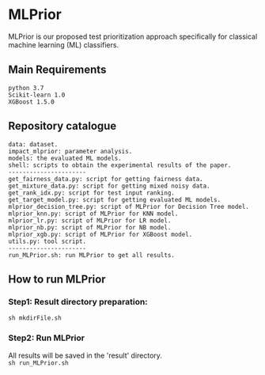 # MLPrior
MLPrior is our proposed test prioritization approach specifically for classical machine learning (ML) classifiers.

## Main Requirements
    python 3.7
    Scikit-learn 1.0
    XGBoost 1.5.0

##  Repository catalogue
    data: dataset.
    impact_mlprior: parameter analysis.
    models: the evaluated ML models.
    shell: scripts to obtain the experimental results of the paper.
    ----------------------
    get_fairness_data.py: script for getting fairness data.
    get_mixture_data.py: script for getting mixed noisy data.
    get_rank_idx.py: script for test input ranking.
    get_target_model.py: script for getting evaluated ML models.
    mlprior_decision_tree.py: script of MLPrior for Decision Tree model.
    mlprior_knn.py: script of MLPrior for KNN model.
    mlprior_lr.py: script of MLPrior for LR model.
    mlprior_nb.py: script of MLPrior for NB model.
    mlprior_xgb.py: script of MLPrior for XGBoost model.
    utils.py: tool script.
    ----------------------
    run_MLPrior.sh: run MLPrior to get all results.

## How to run MLPrior
### Step1: Result directory preparation:  
```sh mkdirFile.sh```

### Step2: Run MLPrior
All results will be saved in the 'result' directory.  
```sh run_MLPrior.sh```
